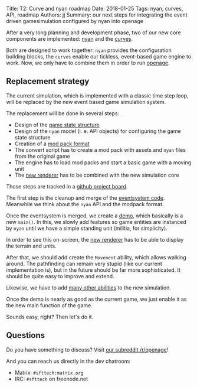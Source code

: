 Title: T2: Curve and nyan roadmap
Date: 2018-01-25
Tags: nyan, curves, API, roadmap
Authors: jj
Summary: our next steps for integrating the event driven gamesimulation configured by nyan into openage

After a very long planning and development phase,
two of our new core components are implemented:
[nyan](https://github.com/SFTtech/nyan) and
the [curves]({filename}/blog/T0001-curves_introduction.md).

Both are designed to work together:
`nyan` provides the configuration building blocks,
the `curves` enable our tickless, event-based game engine to work.
Now, we only have to combine them in order
to run [openage](https://github.com/SFTtech/openage).


## Replacement strategy

The current simulation, which is implemented with a classic time step loop,
will be replaced by the new event based game simulation system.

The replacement will be done in several steps:

* Design of the [game state structure](https://github.com/SFTtech/openage/issues/964)
* Design of the `nyan` model (i. e. API objects) for configuring the game state structure
* Creation of a [mod pack format](https://github.com/SFTtech/openage/issues/632)
* The convert script has to create a mod pack with assets and `nyan` files from the original game
* The engine has to load mod packs and start a basic game with a moving unit
* The [new renderer](https://github.com/SFTtech/openage/pull/850) has to be combined with the new simulation core

Those steps are tracked in a [github project board](https://github.com/SFTtech/openage/projects/14).

The first step is the cleanup and merge of the [eventsystem code](https://github.com/SFTtech/openage/pull/744).
Meanwhile we think about the `nyan` API and the modpack format.

Once the eventsystem is merged, we create a [demo](https://github.com/SFTtech/openage/blob/master/doc/code/testing.md#demos),
which basically is a new `main()`.
In this, we slowly add features so game entities are instanced by `nyan`
until we have a simple standing unit (militia, for simplicity).

In order to see this on-screen, the [new renderer](https://github.com/SFTtech/openage/pull/850) has to be able to display the terrain and units.

After that, we should add create the `Movement` ability, which allows walking around.
The pathfinding can remain very stupid (like our current implementation is),
but in the future should be far more sophisticated.
It should be quite easy to improve and extend.

Likewise, we have to add [many other abilities](https://github.com/SFTtech/openage/issues/816) to the new simulation.

Once the demo is nearly as good as the current game,
we just enable it as the new main function of the game.

Sounds easy, right? Then let's do it.


## Questions

Do you have something to discuss? Visit [our subreddit /r/openage](https://reddit.com/r/openage)!

And you can reach us directly in the dev chatroom:

* Matrix: `#sfttech:matrix.org`
* IRC: `#sfttech` on freenode.net
